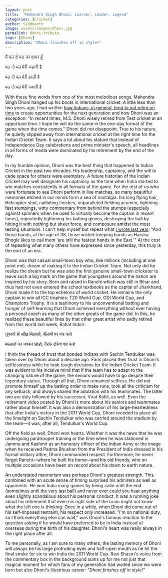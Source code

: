 ```yaml
---
layout: post
title:  "Mahendra Singh Dhoni: Learner, Leader, Legend"
categories: [Cricket]
author: Siddharth
image: assets/images/dhoni.jpg
permalink: dhoni-tribute
tags: [Dhoni]
description: "Dhoni finishes off in style!"
---
```

मैं पल दो पल का शायर हूँ

पल दो पल मेरी कहानी है

पल दो पल मेरी हस्ती है

पल दो पल मेरी जवानी है

With these fine words from one of the most melodious songs, Mahendra Singh Dhoni hanged up his boots in international cricket. A little less than two years ago, I had written <a target="_blank" href="https://ssiddharth.in/to-carry-on-or-pass-the-baton">how Indians, in general, tend to not retire on time</a> to create opportunities for the next generation and how Dhoni was an exception: "In recent times, M.S. Dhoni wisely retired from Test cricket at an opportune time. I hope he will do the same in the one-day format of the game when the time comes." Dhoni did not disappoint. True to his nature, he quietly slipped away from international cricket at the right time for the Indian Cricket Team. It says a lot about his stature that instead of Independence Day celebrations and prime minister's speech, all headlines in all forms of media were dominated by his retirement by the end of the day.

In my humble opinion, Dhoni was the best thing that happened to Indian Cricket in the past two decades. His leadership, captaincy, and the will to cede space for others were exemplary. A future historian of the Indian Cricket may well designate his captaincy as the time when India started to win matches consistently in all formats of the game. For the rest of us who were fortunate to see Dhoni perform in live matches, so many beautiful memories etched in our minds form a sea of nostalgia: his long flying hair, Helicopter shot, nailbiting finishes, unparalleled fielding acumen, lightning-fast stumpings, witty commentary from behind the stumps (especially against spinners when he used to virtually become the captain in recent times), repeatedly tightening his batting gloves, destroying the ball by hitting it with nothing but sheer force, and composure amidst the most testing situations. I can't help myself but repeat what <a target="_blank" href="https://ssiddharth.in/indias-2019-mens-cricket-world-cup-campaign">I wrote last year</a>: "And those hands, at the age of 38, those wicket-keeping hands as Harsha Bhogle likes to call them 'are still the fastest hands in the East.'" At the cost of repeating what many others have expressed since yesterday, this truly is the end of an era.

Dhoni was that casual small-town boy who, like millions (including at one point me), dream of making it to the Indian Cricket Team. Not only did he realize the dream but he was also the first genuine small-town cricketer to leave such a big mark on the game that youngsters around the nation are inspired by his story. Born and raised in Ranchi which was still in Bihar and thus had not even entered the school textbooks as the capital of Jharkhand, Dhoni made it to the top echelons of world cricket. He remains the only captain to win all ICC trophies: T20 World Cup, ODI World Cup, and Champions Trophy. It is a testimony to his unconventional batting and hunger of self-learning that Dhoni achieved everything without ever having a personal coach as many of the other greats of the game did. In this, he realized these beautiful lines by that other great artist who sadly retired from this world last week, Rahat Indori:

तूफानों से आँख मिलाओ, सैलाबों पर वार करो

मल्लाहों का चक्कर छोड़ो, तैरके दरिया पार करो 

I think the thread of trust that bonded Indians with Sachin Tendulkar was taken over by Dhoni about a decade ago. Fans placed their trust in Dhoni's selflessness while he took tough decisions for the Indian Cricket Team. It was evident to his incisive mind that if the team has to adapt to the changing nature of the game, the seniors would have to go despite their legendary status. Through all that, Dhoni remained selfless. He did not promote himself up the batting order to make runs, took all the criticism for any setback, and always shared the adulation with his teammates. The latter two are duly followed by his successor, Virat Kohli, as well. Even the retirement video posted by Dhoni is more about his seniors and teammates rather about himself. It was also a demonstration of his large-heartedness that after India's victory in the 2011 World Cup, Dhoni receded to place all the limelight on Sachin Tendulkar who was carried around the stadium by the team—it was, after all, Tendulkar's World Cup. 

Off the field as well, Dhoni won hearts. Whether it was the news that he was undergoing paratrooper training or the time when he was stationed in Jammu and Kashmir as an honorary officer of the Indian Army or the image when he received Padma Bhushan from the President of India dressed in his formal military attire, Dhoni commanded respect. Furthermore, he never forgot Ranchi—where he built his home—and his old friends, who on multiple occasions have been on record about his down to earth nature.

An understated mannerism was perhaps Dhoni's greatest strength. This combined with an acute sense of timing surprised his admirers as well as opponents. He won India many games by being calm until the end (sometimes until the very last ball) and never ever could you hear anything even slightly scandalous about his personal conduct. It was a running joke about his retirement that even his right side of the brain might not know what the left one is thinking. Once in a while, when Dhoni did come out of his self-imposed restraint, his respect only increased. "I'm on national duty, so I think everything else can wait," was Dhoni's famous reaction to the question asking if he would have preferred to be in India instead of overseas during the birth of his daughter. Dhoni's heart was really always in the right place after all.

To me personally, as I am sure to many others, the lasting memory of Dhoni will always be his large protruding eyes and half-open mouth as he hit the final stroke for six to win India the 2011 World Cup. Ravi Shastri's voice from the commentary box in the background sums up for me not just that magical moment for which fans of my generation had waited since we were born but also Dhoni's illustrious career: <i>"Dhoni finishes off in style!"</i>
